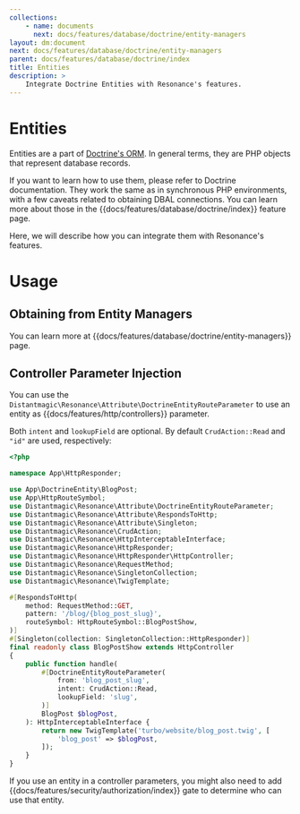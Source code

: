 ```yaml
---
collections: 
    - name: documents
      next: docs/features/database/doctrine/entity-managers
layout: dm:document
next: docs/features/database/doctrine/entity-managers
parent: docs/features/database/doctrine/index
title: Entities
description: >
    Integrate Doctrine Entities with Resonance's features.
---
```


# Entities

Entities are a part of 
[Doctrine's ORM](https://www.doctrine-project.org/projects/orm.html). In 
general terms, they are PHP objects that represent database records.

If you want to learn how to use them, please refer to Doctrine documentation. 
They work the same as in synchronous PHP environments, with a few 
caveats related to obtaining DBAL connections. You can learn more about those 
in the {{docs/features/database/doctrine/index}} feature page.

Here, we will describe how you can integrate them with Resonance's 
features.

# Usage

## Obtaining from Entity Managers

You can learn more at {{docs/features/database/doctrine/entity-managers}} page.

## Controller Parameter Injection

You can use the `Distantmagic\Resonance\Attribute\DoctrineEntityRouteParameter`
to use an entity as {{docs/features/http/controllers}} parameter.

Both `intent` and `lookupField` are optional. By default `CrudAction::Read`
and `"id"` are used, respectively:

```php file:app/HttpResponder/BlogPostShow.php
<?php

namespace App\HttpResponder;

use App\DoctrineEntity\BlogPost;
use App\HttpRouteSymbol;
use Distantmagic\Resonance\Attribute\DoctrineEntityRouteParameter;
use Distantmagic\Resonance\Attribute\RespondsToHttp;
use Distantmagic\Resonance\Attribute\Singleton;
use Distantmagic\Resonance\CrudAction;
use Distantmagic\Resonance\HttpInterceptableInterface;
use Distantmagic\Resonance\HttpResponder;
use Distantmagic\Resonance\HttpResponder\HttpController;
use Distantmagic\Resonance\RequestMethod;
use Distantmagic\Resonance\SingletonCollection;
use Distantmagic\Resonance\TwigTemplate;

#[RespondsToHttp(
    method: RequestMethod::GET,
    pattern: '/blog/{blog_post_slug}',
    routeSymbol: HttpRouteSymbol::BlogPostShow,
)]
#[Singleton(collection: SingletonCollection::HttpResponder)]
final readonly class BlogPostShow extends HttpController
{
    public function handle(
        #[DoctrineEntityRouteParameter(
            from: 'blog_post_slug', 
            intent: CrudAction::Read,
            lookupField: 'slug',
        )]
        BlogPost $blogPost,
    ): HttpInterceptableInterface {
        return new TwigTemplate('turbo/website/blog_post.twig', [
            'blog_post' => $blogPost,
        ]);
    }
}
```

If you use an entity in a controller parameters, you might also need to add 
{{docs/features/security/authorization/index}} gate to determine who can use 
that entity.
